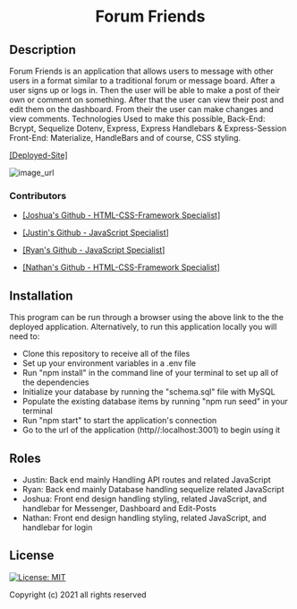 <h1 style="text-align: center;">Forum Friends</h1>

## Description
<p style="font-family: -apple-system, BlinkMacSystemFont, 'Segoe UI', Roboto, Oxygen, Ubuntu, Cantarell, 'Open Sans', 'Helvetica Neue', sans-serif;"> 
Forum Friends is an application that allows users to message with other users in a format similar to a traditional forum or message board. After a user signs up or logs in. Then the user will be able to make a post of their own or comment on something. After that the user can view their post and edit them on the dashboard. From their the user can make changes and view comments. Technologies Used to make this possible, Back-End: Bcrypt, Sequelize
Dotenv, Express, Express Handlebars & Express-Session Front-End: Materialize, HandleBars and of course, CSS styling.
</p>


[[Deployed-Site]](https://jdogcrane.github.io/covid-and-cats/)

![image_url](./public/images/preview1.gif "Site preview")


### Contributors

* [[Joshua's Github - HTML-CSS-Framework Specialist]](https://github.com/Jdogcrane)

* [[Justin's Github - JavaScript Specialist]](https://github.com/huirayj)

* [[Ryan's Github - JavaScript Specialist]](https://github.com/ryanpaynt)

* [[Nathan's Github - HTML-CSS-Framework Specialist]](https://github.com/nzerr57)

## Installation
This program can be run through a browser using the above link to the the deployed application. Alternatively, to run this application locally you will need to:

  * Clone this repository to receive all of the files 
  * Set up your environment variables in a .env file
  * Run "npm install" in the command line of your terminal to set up all of the dependencies
  * Initialize your database by running the "schema.sql" file with MySQL
  * Populate the existing database items by running "npm run seed" in your terminal
  * Run "npm start" to start the application's connection
  * Go to the url of the application (http//:localhost:3001) to begin using it

## Roles 
* Justin: Back end mainly Handling API routes and related JavaScript
* Ryan: Back end mainly Database handling sequelize related JavaScript
* Joshua: Front end design handling styling, related JavaScript, and handlebar for Messenger, Dashboard  and Edit-Posts
* Nathan: Front end design handling styling, related JavaScript, and handlebar for login

## License 

[![License: MIT](https://img.shields.io/badge/License-MIT-yellow.svg)](https://opensource.org/licenses/MIT)

Copyright (c) 2021 all rights reserved
